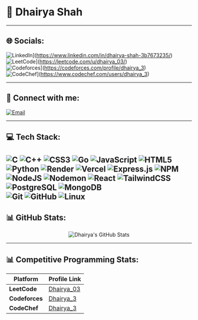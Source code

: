 # 🌟 Dhairya Shah

---

## 🌐 Socials:
![LinkedIn](https://img.shields.io/badge/LinkedIn-3B7673?style=for-the-badge&logo=linkedin&logoColor=white)](https://www.linkedin.com/in/dhairya-shah-3b7673235/)  
![LeetCode](https://img.shields.io/badge/LeetCode-FFA116?style=for-the-badge&logo=leetcode&logoColor=white)](https://leetcode.com/u/dhairya_03/)  
![Codeforces](https://img.shields.io/badge/Codeforces-1F8ACB?style=for-the-badge&logo=codeforces&logoColor=white)](https://codeforces.com/profile/dhairya_3)  
![CodeChef](https://img.shields.io/badge/CodeChef-5B4638?style=for-the-badge&logo=codechef&logoColor=white)](https://www.codechef.com/users/dhairya_3)  

---

## 📧 Connect with me:
[![Email](https://img.shields.io/badge/Email-D14836?style=for-the-badge&logo=gmail&logoColor=white)](mailto:dhairya.s4@ahduni.edu.in)  

---

## 💻 Tech Stack:
![C](https://img.shields.io/badge/-C-A8B9CC?style=for-the-badge&logo=c&logoColor=white) 
![C++](https://img.shields.io/badge/-C++-00599C?style=for-the-badge&logo=cplusplus&logoColor=white) 
![CSS3](https://img.shields.io/badge/-CSS3-1572B6?style=for-the-badge&logo=css3&logoColor=white) 
![Go](https://img.shields.io/badge/-Go-00ADD8?style=for-the-badge&logo=go&logoColor=white) 
![JavaScript](https://img.shields.io/badge/-JavaScript-F7DF1E?style=for-the-badge&logo=javascript&logoColor=black) 
![HTML5](https://img.shields.io/badge/-HTML5-E34F26?style=for-the-badge&logo=html5&logoColor=white) 
![Python](https://img.shields.io/badge/-Python-3776AB?style=for-the-badge&logo=python&logoColor=white) 
![Render](https://img.shields.io/badge/-Render-46E3B7?style=for-the-badge&logo=render&logoColor=white) 
![Vercel](https://img.shields.io/badge/-Vercel-000000?style=for-the-badge&logo=vercel&logoColor=white) 
![Express.js](https://img.shields.io/badge/-Express.js-000000?style=for-the-badge&logo=express&logoColor=white) 
![NPM](https://img.shields.io/badge/-NPM-CB3837?style=for-the-badge&logo=npm&logoColor=white) 
![NodeJS](https://img.shields.io/badge/-NodeJS-339933?style=for-the-badge&logo=nodedotjs&logoColor=white) 
![Nodemon](https://img.shields.io/badge/-Nodemon-76D04B?style=for-the-badge&logo=nodemon&logoColor=white) 
![React](https://img.shields.io/badge/-React-61DAFB?style=for-the-badge&logo=react&logoColor=white) 
![TailwindCSS](https://img.shields.io/badge/-TailwindCSS-06B6D4?style=for-the-badge&logo=tailwindcss&logoColor=white)  
![PostgreSQL](https://img.shields.io/badge/-PostgreSQL-4169E1?style=for-the-badge&logo=postgresql&logoColor=white) 
![MongoDB](https://img.shields.io/badge/-MongoDB-47A248?style=for-the-badge&logo=mongodb&logoColor=white)  
![Git](https://img.shields.io/badge/-Git-F05032?style=for-the-badge&logo=git&logoColor=white) 
![GitHub](https://img.shields.io/badge/-GitHub-181717?style=for-the-badge&logo=github&logoColor=white) 
![Linux](https://img.shields.io/badge/-Linux-FCC624?style=for-the-badge&logo=linux&logoColor=black) 
---

## 📊 GitHub Stats:
<div align="center">
  <img src="https://github-readme-stats.vercel.app/api?username=dhairya0609&show_icons=true&theme=radical" alt="Dhairya's GitHub Stats" />
</div>

---

## 📊 Competitive Programming Stats:
| Platform        | Profile Link                                      |
|------------------|--------------------------------------------------|
| **LeetCode**    | [Dhairya_03](https://leetcode.com/u/dhairya_03/) |
| **Codeforces**  | [Dhairya_3](https://codeforces.com/profile/dhairya_3) |
| **CodeChef**    | [Dhairya_3](https://www.codechef.com/users/dhairya_3) |  
